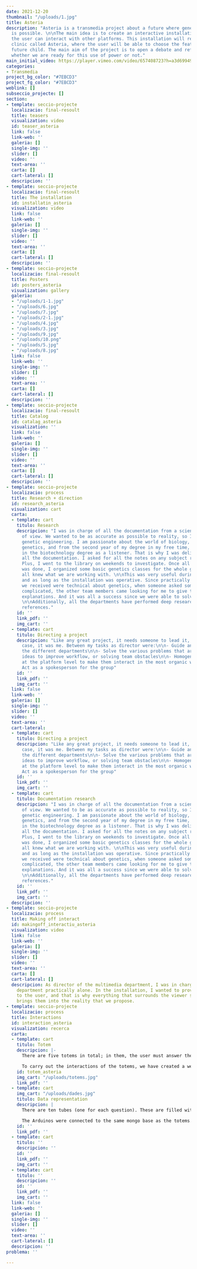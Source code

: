 ```yaml
---
date: 2021-12-20
thumbnail: "/uploads/1.jpg"
title: Asteria
description: "Asteria is a transmedia project about a future where genetic modification
  is possible. \n\nThe main idea is to create an interactive installation in which
  the user can interact with other platforms. This installation will represent a genetic
  clinic called Asteria, where the user will be able to choose the features of their
  future child. The main aim of the project is to open a debate and reflection on
  whether we are ready for this use of power or not."
main_initial_video: https://player.vimeo.com/video/657408723?h=a3d69949d9&amp;muted=1&amp;quality=720p&amp;autoplay=1&amp;loop=1&amp;api=1&amp;background=1
categories:
- Transmedia
project_bg_color: "#7EBCD3"
project_fg_color: "#7EBCD3"
weblink: []
subseccio_projecte: []
section:
- template: seccio-projecte
  localizacio: final-resoult
  title: teasers
  visualization: video
  id: teaser_asteria
  link: false
  link-web: ''
  galeria: []
  single-img: ''
  slider: []
  video: ''
  text-area: ''
  carta: []
  cart-lateral: []
  descripcion: ''
- template: seccio-projecte
  localizacio: final-resoult
  title: The installation
  id: installatin_asteria
  visualization: video
  link: false
  link-web: ''
  galeria: []
  single-img: ''
  slider: []
  video: ''
  text-area: ''
  carta: []
  cart-lateral: []
  descripcion: ''
- template: seccio-projecte
  localizacio: final-resoult
  title: Posters
  id: posters_asteria
  visualization: gallery
  galeria:
  - "/uploads/1-1.jpg"
  - "/uploads/6.jpg"
  - "/uploads/7.jpg"
  - "/uploads/2-1.jpg"
  - "/uploads/4.jpg"
  - "/uploads/3.jpg"
  - "/uploads/9.jpg"
  - "/uploads/10.png"
  - "/uploads/5.jpg"
  - "/uploads/8.jpg"
  link: false
  link-web: ''
  single-img: ''
  slider: []
  video: ''
  text-area: ''
  carta: []
  cart-lateral: []
  descripcion: ''
- template: seccio-projecte
  localizacio: final-resoult
  title: Catalog
  id: catalag_asteria
  visualization: ''
  link: false
  link-web: ''
  galeria: []
  single-img: ''
  slider: []
  video: ''
  text-area: ''
  carta: []
  cart-lateral: []
  descripcion: ''
- template: seccio-projecte
  localizacio: process
  title: Research + direction
  id: research_asteria
  visualization: cart
  carta:
  - template: cart
    titulo: Research
    descripcion: "I was in charge of all the documentation from a scientific point
      of view. We wanted to be as accurate as possible to reality, so I researched
      genetic engineering. I am passionate about the world of biology, especially
      genetics, and from the second year of my degree in my free time, I attend classes
      in the biotechnology degree as a listener. That is why I was delighted to do
      all the documentation. I asked for all the notes on any subject related to genetics.
      Plus, I went to the library on weekends to investigate. Once all the research
      was done, I organized some basic genetics classes for the whole group, so we
      all knew what we are working with. \n\nThis was very useful during the presentation
      and as long as the installation was operative. Since practically all the questions
      we received were technical about genetics, when someone asked something more
      complicated, the other team members came looking for me to give the pertinent
      explanations. And it was all a success since we were able to solve all the doubts!
      \n\nAdditionally, all the departments have performed deep research focuses on
      references."
    id: ''
    link_pdf: ''
    img_cart: ''
  - template: cart
    titulo: Directing a project
    descripcion: "Like any great project, it needs someone to lead it, and in this
      case, it was me. Between my tasks as director were:\n\n- Guide and Cohesive
      the different departments\n\n- Solve the various problems that arise \n\n- Supporting
      ideas to improve workflow, or solving team obstacles\n\n- Homogenize the project
      at the platform level to make them interact in the most organic way possible\n\n-
      Act as a spokesperson for the group"
    id: ''
    link_pdf: ''
    img_cart: ''
  link: false
  link-web: ''
  galeria: []
  single-img: ''
  slider: []
  video: ''
  text-area: ''
  cart-lateral:
  - template: cart
    titulo: Directing a project
    descripcion: "Like any great project, it needs someone to lead it, and in this
      case, it was me. Between my tasks as director were:\n\n- Guide and Cohesive
      the different departments\n\n- Solve the various problems that arise \n\n- Supporting
      ideas to improve workflow, or solving team obstacles\n\n- Homogenize the project
      at the platform level to make them interact in the most organic way possible\n\n-
      Act as a spokesperson for the group"
    id: ''
    link_pdf: ''
    img_cart: ''
  - template: cart
    titulo: Documentation research
    descripcion: "I was in charge of all the documentation from a scientific point
      of view. We wanted to be as accurate as possible to reality, so I researched
      genetic engineering. I am passionate about the world of biology, especially
      genetics, and from the second year of my degree in my free time, I attend classes
      in the biotechnology degree as a listener. That is why I was delighted to do
      all the documentation. I asked for all the notes on any subject related to genetics.
      Plus, I went to the library on weekends to investigate. Once all the research
      was done, I organized some basic genetics classes for the whole group, so we
      all knew what we are working with. \n\nThis was very useful during the presentation
      and as long as the installation was operative. Since practically all the questions
      we received were technical about genetics, when someone asked something more
      complicated, the other team members came looking for me to give the pertinent
      explanations. And it was all a success since we were able to solve all the doubts!
      \n\nAdditionally, all the departments have performed deep research focuses on
      references."
    id: ''
    link_pdf: ''
    img_cart: ''
  descripcion: ''
- template: seccio-projecte
  localizacio: process
  title: Making off interact
  id: makingoff_interactiu_asteria
  visualization: video
  link: false
  link-web: ''
  galeria: []
  single-img: ''
  slider: []
  video: ''
  text-area: ''
  carta: []
  cart-lateral: []
  descripcion: As director of the multimedia department, I was in charge of the entire
    department practically alone. In the installation, I wanted to provide immersion
    to the user, and that is why everything that surrounds the viewer stimulates and
    brings them into the reality that we propose.
- template: seccio-projecte
  localizacio: process
  title: Interactions
  id: interaction_asteria
  visualization: recerca
  carta:
  - template: cart
    titulo: Totem
    descripcion: |-
      There are five totems in total; in them, the user must answer the doctor's questionnaire thru a video. The answers are given by putting the hand in the top of one of the three illuminated zones

      To carry out the interactions of the totems, we have created a website. This website is connected through Socket.io to a server programmed with node.js, which is connected to Arduino by UDP. When the user finishes, uploads all the responses to the mongo database and restarts the program. To be able to perform all these interactions at the same time, we have used promises within asynchronous functions
    id: totem_asteria
    img_cart: "/uploads/totems.jpg"
    link_pdf: ''
  - template: cart
    img_cart: "/uploads/dades.jpg"
    titulo: Data representation
    descripcion: |
      There are ten tubes (one for each question). These are filled with liquids of different densities. Like that, we could represent the % of questionnaire answers in real-time. We use peristaltic pumps, each of them connected to an Arduino.

      The Arduinos were connected to the same mongo base as the totems. Every few seconds, they check for a new answer pack. If there were, the pumps corresponding to those responses would activate, filling the tubes with liquid.
    id: ''
    link_pdf: ''
  - template: cart
    titulo: ''
    descripcion: ''
    id: ''
    link_pdf: ''
    img_cart: ''
  - template: cart
    titulo: ''
    descripcion: ''
    id: ''
    link_pdf: ''
    img_cart: ''
  link: false
  link-web: ''
  galeria: []
  single-img: ''
  slider: []
  video: ''
  text-area: ''
  cart-lateral: []
  descripcion: ''
problema: ''

---
```

    